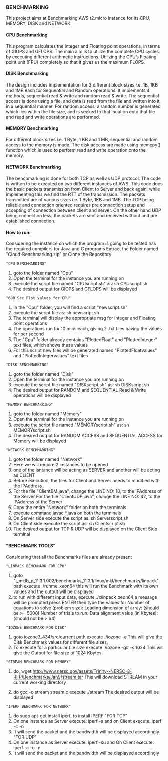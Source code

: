 <h3>BENCHMARKING</h3>
<p>This project aims at Benchmarking AWS t2.micro instance for its CPU, MEMORY, DISK and NETWORK. </p>

<h4>CPU Benchmarking</h4>
<p>This program calculates the Integer and Floating point operations, in terms of GIOPS and GFLOPS. 
The main aim is to utilize the complete CPU cycles by executing different arithmetic instructions. 
Utilizing the CPU’s Floating point unit (FPU) completely so that it gives us the maximum FLOPS.</p>

<h4>DISK Benchmarking</h4>
<p>The design includes implementation for 3 different block sizes i.e. 1B, 1KB and 1MB each for Sequential and Random operations.
It implements 4 methods, sequential read & write and random read & write.
The sequential access is done using a file, and data is read from the file and written into it, in a sequential manner.
For random access, a random number is generated which lies within the file size, and is seeked to that location onto that file and read and write operations are performed.</p>

<h4>MEMORY Benchmarking</h4>
<p>For different block sizes i.e. 1 Byte, 1 KB and 1 MB, sequential and random access to the memory is made.
The disk access are made using memcpy() function which is used to perform read and write operation onto the memory.</p>

<h4>NETWORK Benchmarking</h4>
<p>The benchmarking is done for both TCP as well as UDP protocol. The code is written to be executed on two different instances of AWS.
This code does the basic packets transmission from Client to Server and back again, while implementing this we find the RTT of the transmission.
The packets transmitted are of various sizes i.e. 1 Byte, 1KB and 1MB.
The TCP being reliable and connection oriented requires pre connection setup and accepting of connection between client and server.
On the other hand UDP being connection less, the packets are sent and received without and pre established connection.</p>

<h4>How to run:</h4>

Considering the instance on which the program is going to be tested has the required compilers for Java and C programs
Extract the Folder named "Cloud-Benchmarking.zip" or Clone the Repository

<pre><code>"CPU BENCHMARKING"</code></pre>

1. goto the folder named "Cpu"
2. Open the terminal for the instance you are running on
3. execute the script file named "CPUscript.sh" as:
	sh CPUscript.sh
4. The desired output for GIOPS and GFLOPS will be displayed

<pre><code>"600 Sec Plot values for CPU"</code></pre>

1. In the "Cpu" folder, you will find a script "newscript.sh"
2. execute the script file as:
	sh newscript.sh
3. The terminal will display the appropriate msg for Integer and Floating point operations
4. The operations run for 10 mins each, giving 2 .txt files having the values for per second
5. The "Cpu" folder already contains "PlottedFloat" and "PlottedInteger" text files, which shows these values
5. For this script new files will be generated named "PlottedFloatvalues" and "PlottedIntegervalues" text files



<pre><code>"DISK BENCHMARKING"</code></pre>

1. goto the folder named "Disk"
2. Open the terminal for the instance you are running on
3. execute the script file named "DISKscript.sh" as:
	sh DISKscript.sh
4. The desired output for RANDOM and SEQUENTIAL Read & Write operations will be displayed



<pre><code>"MEMORY BENCHMARKING"</code></pre>

1. goto the folder named "Memory"
2. Open the terminal for the instance you are running on
3. execute the script file named "MEMORYscript.sh" as:
	sh MEMORYscript.sh
4. The desired output for RANDOM ACCESS and SEQUENTIAL ACCESS for Memory will be displayed



<pre><code>"NETWORK BENCHMARKING"</code></pre>

1. goto the folder named "Network"
2. Here we will require 2 instances to be opened
3. one of the isntance will be acting as SERVER and another will be acting as CLIENT
4. Before execution, the files for Client and Server needs to modified with the IPAddress
5. For the file "ClientBM.java", change the LINE NO: 18, to the IPAddress of the Server
   For the file "ClientUDP.java", change the LINE NO: 42, to the IPAddress of the Server
6. Copy the entire "Network" folder on both the terminals
7. execute command javac *.java on both the terminals
8. On Server side execute the script as:
	sh Serverscript.sh
9. On Client side execute the script as:
	sh Clientscript.sh 
10. The desired output for TCP & UDP will be displayed on the Client Side terminal



<h4>"BENCHMARK TOOLS"</h4>

Considering that all the Benchmarks files are already present
 
<pre><code>"LINPACK BENCHMARK FOR CPU"</code></pre>
1. goto "l_mklb_p_11.3.1.002/benchmarks_11.3.1/linux/mkl/benchmarks/linpack" path
	execute ./runme_xeon64 
	this will run the Benchmark with its own values and the output will be displayed
2. to run with different input data, execute ./xlinpack_xeon64
	a message will be prompted press ENTER
	then type the values for 
	Number of equations to solve (problem size): 
	Leading dimension of array: (should be >= 5000)
	Number of trials to run:
	Data alignment value (in Kbytes): (should not be > 64)

<pre><code>"IOZONE BENCHMARK FOR DISK"</code></pre>
1. goto iozone3_434/src/current path
	execute ./iozone -a
	This will give the Disk Benchmark values for different file sizes,
2. To execute for a particular file size 
	execute ./iozone -g# -s 1024
	This will give the Output for file size of 1024 Kbytes	

<pre><code>"STREAM BENCHMARK FOR MEMORY"</code></pre>
1. do, wget http://www.nersc.gov/assets/Trinity--NERSC-8-RFP/Benchmarks/Jan9/stream.tar
	This will download STREAM in your current working directory

2. do gcc -o stream stream.c
	execute ./stream
	The desired output will be displayed

<pre><code>"IPERF BENCHMARK FOR NETWORK"</code></pre>

1. do sudo apt-get install iperf, to install IPERF
	"FOR TCP"
2. On one instance as Server execute: iperf -s and on Client execute: iperf -c <IPAddress of Server> -n <size of packet to send in bytes>
3. It will send the packet and the bandwidth will be displayed accordingly
	"FOR UDP"
4. On one instance as Server execute: iperf -su and 
	On Client execute: iperf -c <IPAddress of Server> -u -n <size of packet to send in bytes>
5. It will send the packet and the bandwidth will be displayed accordingly
